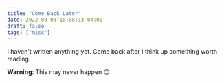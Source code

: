 ```yaml
---
title: "Come Back Later"
date: 2022-08-03T18:08:13-04:00
draft: false
tags: ["misc"]
---
```


I haven't written anything yet. Come back after I think up something worth reading.

**Warning**: This may never happen 😊